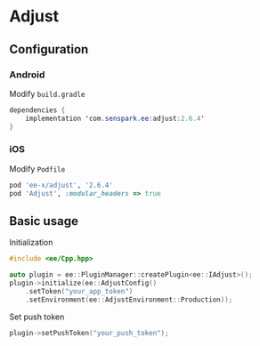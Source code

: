 # Adjust
## Configuration
### Android
Modify `build.gradle`
```java
dependencies {
    implementation 'com.senspark.ee:adjust:2.6.4'
}
```

### iOS
Modify `Podfile`
```ruby
pod 'ee-x/adjust', '2.6.4'
pod 'Adjust', :modular_headers => true
```

## Basic usage
Initialization
```cpp
#include <ee/Cpp.hpp>

auto plugin = ee::PluginManager::createPlugin<ee::IAdjust>();
plugin->initialize(ee::AdjustConfig()
    .setToken("your_app_token")
    .setEnvironment(ee::AdjustEnvironment::Production));
```

Set push token
```cpp
plugin->setPushToken("your_push_token");
```